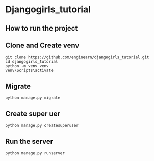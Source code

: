 # Djangogirls_tutorial

## How to run the project

## Clone and Create venv

``` git
git clone https://github.com/enginearn/djangogirls_tutorial.git
cd djangogirls_tutorial
python -m venv venv
venv\Scripts\activate
```

## Migrate

``` python
python manage.py migrate
```

## Create super uer

``` python
python manage.py createsuperuser
```

## Run the server

``` python
python manage.py runserver
```
